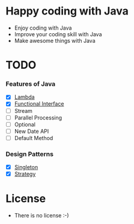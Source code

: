 # Happy coding with Java
- Enjoy coding with Java
- Improve your coding skill with Java
- Make awesome things with Java

# TODO
### Features of Java
  - [x] [Lambda](src/main/java/io/huna/lambda/)
  - [x] [Functional Interface](src/main/java/io/huna/function/)
  - [ ] Stream
  - [ ] Parallel Processing
  - [ ] Optional
  - [ ] New Date API
  - [ ] Default Method
  
### Design Patterns
  - [x] [Singleton](src/main/java/io/huna/patterns/singleton/)
  - [X] [Strategy](src/main/java/io/huna/patterns/strategy)
  
# License
- There is no license :-)